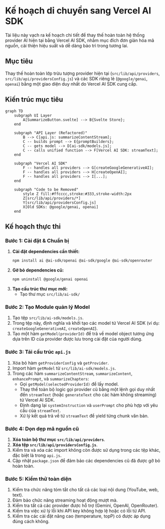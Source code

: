 # Kế hoạch di chuyển sang Vercel AI SDK

Tài liệu này vạch ra kế hoạch chi tiết để thay thế hoàn toàn hệ thống provider AI hiện tại bằng Vercel AI SDK, nhằm mục đích đơn giản hóa mã nguồn, cải thiện hiệu suất và dễ dàng bảo trì trong tương lai.

## Mục tiêu

Thay thế hoàn toàn lớp trừu tượng provider hiện tại (`src/lib/api/providers`, `src/lib/api/providersConfig.js`) và các SDK riêng lẻ (`@google/genai`, `openai`) bằng một giao diện duy nhất do Vercel AI SDK cung cấp.

## Kiến trúc mục tiêu

```mermaid
graph TD
    subgraph UI Layer
        A[SummarizeButton.svelte] --> B{Svelte Store};
    end

    subgraph "API Layer (Refactored)"
        B --> C[api.js: summarizeContentStream];
        C -- builds prompt --> E{promptBuilders};
        C -- gets model --> D[ai-sdk/models.js];
        C -- calls unified function --> F[Vercel AI SDK: streamText];
    end

    subgraph "Vercel AI SDK"
        F -- handles all providers --> G[createGoogleGenerativeAI];
        F -- handles all providers --> H[createOpenAI];
        F -- handles all providers --> I[...];
    end

    subgraph "Code to be Removed"
        style Z fill:#ffcccc,stroke:#333,stroke-width:2px
        Z[src/lib/api/providers/*]
        Y[src/lib/api/providersConfig.js]
        X[Old SDKs: @google/genai, openai]
    end
```

## Kế hoạch thực thi

### Bước 1: Cài đặt & Chuẩn bị

1.  **Cài đặt dependencies cần thiết:**
    ```bash
    npm install ai @ai-sdk/openai @ai-sdk/google @ai-sdk/openrouter
    ```
2.  **Gỡ bỏ dependencies cũ:**
    ```bash
    npm uninstall @google/genai openai
    ```
3.  **Tạo cấu trúc thư mục mới:**
    - Tạo thư mục `src/lib/ai-sdk/`

### Bước 2: Tạo Module quản lý Model

1.  Tạo tệp `src/lib/ai-sdk/models.js`.
2.  Trong tệp này, định nghĩa và khởi tạo các model từ Vercel AI SDK (ví dụ: `createGoogleGenerativeAI`, `createOpenAI`).
3.  Tạo một hàm `getModel(providerId)` để trả về model object tương ứng dựa trên ID của provider được lưu trong cài đặt của người dùng.

### Bước 3: Tái cấu trúc `api.js`

1.  Xóa bỏ hàm `getProviderConfig` và `getProvider`.
2.  Import hàm `getModel` từ `src/lib/ai-sdk/models.js`.
3.  Trong các hàm `summarizeContentStream`, `summarizeContent`, `enhancePrompt`, và `summarizeChapters`:
    - Gọi `getModel(selectedProviderId)` để lấy model.
    - Thay thế toàn bộ logic gọi provider cũ bằng một lệnh gọi duy nhất đến `streamText` (hoặc `generateText` cho các hàm không streaming) từ Vercel AI SDK.
    - Định dạng lại `systemInstruction` và `userPrompt` cho phù hợp với yêu cầu của `streamText`.
    - Xử lý kết quả trả về từ `streamText` để yield từng chunk văn bản.

### Bước 4: Dọn dẹp mã nguồn cũ

1.  **Xóa toàn bộ thư mục `src/lib/api/providers`**.
2.  **Xóa tệp `src/lib/api/providersConfig.js`**.
3.  Kiểm tra và xóa các import không còn được sử dụng trong các tệp khác, đặc biệt là trong `api.js`.
4.  Cập nhật `package.json` để đảm bảo các dependencies cũ đã được gỡ bỏ hoàn toàn.

### Bước 5: Kiểm thử toàn diện

1.  Kiểm tra chức năng tóm tắt cho tất cả các loại nội dung (YouTube, web, text).
2.  Đảm bảo chức năng streaming hoạt động mượt mà.
3.  Kiểm tra tất cả các provider được hỗ trợ (Gemini, OpenAI, OpenRouter).
4.  Kiểm tra việc xử lý lỗi khi API key không hợp lệ hoặc có lỗi từ API.
5.  Kiểm tra các cài đặt nâng cao (temperature, topP) có được áp dụng đúng cách không.
